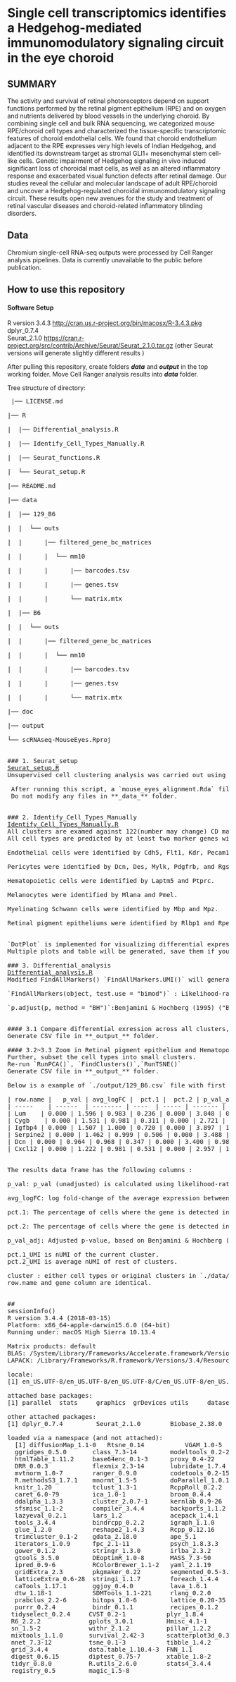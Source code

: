 # Single cell transcriptomics identifies a Hedgehog-mediated immunomodulatory signaling circuit in the eye choroid

## SUMMARY
The activity and survival of retinal photoreceptors depend on support functions performed by the retinal pigment epithelium (RPE) and on oxygen and nutrients delivered by blood vessels in the underlying choroid. By combining single cell and bulk RNA sequencing, we categorized mouse RPE/choroid cell types and characterized the tissue-specific transcriptomic features of choroid endothelial cells. We found that choroid endothelium adjacent to the RPE expresses very high levels of Indian Hedgehog, and identified its downstream target as stromal GLI1+ mesenchymal stem cell-like cells. Genetic impairment of Hedgehog signaling in vivo induced significant loss of choroidal mast cells, as well as an altered inflammatory response and exacerbated visual function defects after retinal damage. Our studies reveal the cellular and molecular landscape of adult RPE/choroid and uncover a Hedgehog-regulated choroidal immunomodulatory signaling circuit. These results open new avenues for the study and treatment of retinal vascular diseases and choroid-related inflammatory blinding disorders.

## Data
Chromium single-cell RNA-seq outputs were processed by Cell Ranger analysis pipelines. Data is currently unavailable to the public before publication.

## How to use this repository

#### Software Setup
R version 3.4.3 http://cran.us.r-project.org/bin/macosx/R-3.4.3.pkg <br>
dplyr_0.7.4 <br>
Seurat_2.1.0 https://cran.r-project.org/src/contrib/Archive/Seurat/Seurat_2.1.0.tar.gz (other Seurat versions will generate slightly different results )<br>

After pulling this repository, create folders **_data_** and **_output_** in the top working folder.
Move Cell Ranger analysis results into **_data_** folder.

Tree structure of directory:
<pre>
 |── LICENSE.md<br>
|── R<br>
|  |── Differential_analysis.R<br>
|  |── Identify_Cell_Types_Manually.R<br>
|  |── Seurat_functions.R<br>
|  └── Seurat_setup.R<br>
|── README.md<br>
|── data<br>
|  |── 129_B6<br>
|  |  └── outs<br>
|  |      |── filtered_gene_bc_matrices<br>
|  |      |  └── mm10<br>
|  |      |      |── barcodes.tsv<br>
|  |      |      |── genes.tsv<br>
|  |      |      └── matrix.mtx<br>
|  |── B6<br>
|  |  └── outs<br>
|  |      |── filtered_gene_bc_matrices<br>
|  |      |  └── mm10<br>
|  |      |      |── barcodes.tsv<br>
|  |      |      |── genes.tsv<br>
|  |      |      └── matrix.mtx<br>
|── doc<br>
|── output<br>
└── scRNAseq-MouseEyes.Rproj<br>

### 1. Seurat_setup
<a href="https://github.com/nyuhuyang/scRNAseq-MouseEyes/blob/master/R/Seurat_setup.R">Seurat_setup.R</a></li>
Unsupervised cell clustering analysis was carried out using the Seurat 2.2 R package. Cells with <500 genes and genes detected within <3 cells were excluded from the analysis. Gene expression raw counts were normalized following a global-scaling normalization method with a scale factor of 10,000 and a log transformation, using the Seurat NormalizeData function. The top 1000 highly variable genes from young C57BL/6J and aged C57BL/6J datasets were selected, followed by canonical correlation analysis (CCA) to identify common sources of variation between the two datasets and minimize the batch effect. The first 20 CCA results were chosen for principal component analysis (PCA). Cells were used for 2-dimensional t-Distributed Stochastic Neighbor Embedding (tSNE) (ref van der maaten and hinton 2008) with 0.8 resolution.

 After running this script, a `mouse_eyes_alignment.Rda` file will be generated inside **_data_** folder.
 Do not modify any files in **_data_** folder.
 
 
### 2. Identify_Cell_Types_Manually
<a href="https://github.com/nyuhuyang/scRNAseq-MouseEyes/blob/master/R/Identify_Cell_Types_Manually.R">Identify_Cell_Types_Manually.R</a></li>
All clusters are examed against 122(number may change) CD marker genes.
All cell types are predicted by at least two marker genes with the adjusted p-value(FDR) smaller than 10^-30.

Endothelial cells were identified by Cdh5, Flt1, Kdr, Pecam1, Plvap, Ptprb, and Vwf.<br>
Pericytes were identified by Dcn, Des, Mylk, Pdgfrb, and Rgs5.<br>
Hematopoietic cells were identified by Laptm5 and Ptprc.<br>
Melanocytes were identified by Mlana and Pmel.<br>
Myelinating Schwann cells were identified by Mbp and Mpz.<br>
Retinal pigment epitheliums were identified by Rlbp1 and Rpe65.<br>

`DotPlot` is implemented for visualizing differential expressed marker genes.
Multiple plots and table will be generated, save them if you want. I prefer to keep the original identity of `mouse_eyes_alignment.Rda` intact for further downstream analysis.

### 3. Differential_analysis
<a href="https://github.com/nyuhuyang/scRNAseq-MouseEyes/blob/master/R/Differential_analysis.R">Differential_analysis.R</a></li>
Modified FindAllMarkers() `FindAllMarkers.UMI()` will generate similar dataframe plus two extra columns `pct.1_UMI` and `pct.2_UMI` to record nUMI. `pct.1_UMI` is nUMI of current cluster, `pct.2_UMI` is average nUMI of rest of clusters.<br>
`FindAllMarkers(object, test.use = "bimod")` : Likelihood-ratio test for single cell gene expression, (McDavid et al., Bioinformatics, 2013)<br>
`p.adjust(p, method = "BH")`:Benjamini & Hochberg (1995) ("BH" or its alias "fdr").<br>

#### 3.1 Compare differential exression across all clusters, generate CSV files
Generate CSV file in **_output_** folder.

#### 3.2~3.3 Zoom in Retinal pigment epithelium and Hematopoietic cells
Further, subset the cell types into small clusters.
Re-run `RunPCA()`, `FindClusters()`,`RunTSNE()`
Generate CSV file in **_output_** folder.

Below is a example of `./output/129_B6.csv` file with first 6 rows.

| row.name |   p_val | avg_logFC |  pct.1 |  pct.2 | p_val_adj |  pct.1_UMI |  pct.2_UMI |  cluster | gene
| -----    | ------  | -------- | ----  | ----- | ------- | ------- | ------| --- | --- |
| Lum    | 0.000 | 1.596 | 0.983 | 0.236 | 0.000 | 3.048 | 0.567 | 0)Pericytes | Lum
| Cygb    | 0.000 | 1.531 | 0.981 | 0.311 | 0.000 | 2.721 | 0.651 | 0)Pericytes | Cygb
| Igfbp4 | 0.000 | 1.507 | 1.000 | 0.720 | 0.000 | 3.897 | 1.773 | 0)Pericytes | Igfbp4
| Serpine2 | 0.000 | 1.462 | 0.999 | 0.506 | 0.000 | 3.488 | 1.191 | 0)Pericytes | Serpine2
| Dcn | 0.000 | 0.964 | 0.968 | 0.347 | 0.000 | 3.400 | 0.983 | 0)Pericytes | Dcn
| Cxcl12 | 0.000 | 1.222 | 0.981 | 0.531 | 0.000 | 2.957 | 1.148 | 0)Pericytes | Cxcl12


The results data frame has the following columns :

p_val: p_val (unadjusted) is calculated using likelihood-ratio test for single-cell gene expression, (McDavid et al., Bioinformatics, 2013) <br>
avg_logFC: log fold-change of the average expression between the two groups. Positive values indicate that the gene is more highly expressed in the first group.<br>
pct.1: The percentage of cells where the gene is detected in the first group.<br>
pct.2: The percentage of cells where the gene is detected in the second group.<br>
p_val_adj: Adjusted p-value, based on Benjamini & Hochberg (1995) ("BH" or its alias "fdr")<br>
pct.1_UMI is nUMI of the current cluster.
pct.2_UMI is average nUMI of rest of clusters.<br>
cluster : either cell types or original clusters in `./data/mouse_eyes_alignment.Rda`.
row.name and gene column are identical.<br>

##  
sessionInfo()
R version 3.4.4 (2018-03-15)
Platform: x86_64-apple-darwin15.6.0 (64-bit)
Running under: macOS High Sierra 10.13.4

Matrix products: default
BLAS: /System/Library/Frameworks/Accelerate.framework/Versions/A/Frameworks/vecLib.framework/Versions/A/libBLAS.dylib
LAPACK: /Library/Frameworks/R.framework/Versions/3.4/Resources/lib/libRlapack.dylib

locale:
[1] en_US.UTF-8/en_US.UTF-8/en_US.UTF-8/C/en_US.UTF-8/en_US.UTF-8

attached base packages:
[1] parallel  stats     graphics  grDevices utils     datasets  methods   base     

other attached packages:
[1] dplyr_0.7.4         Seurat_2.1.0        Biobase_2.38.0      BiocGenerics_0.24.0 Matrix_1.2-14       cowplot_0.9.2       ggplot2_2.2.1      

loaded via a namespace (and not attached):
  [1] diffusionMap_1.1-0   Rtsne_0.14           VGAM_1.0-5           colorspace_1.3-2    
  ggridges_0.5.0       class_7.3-14         modeltools_0.2-21    mclust_5.4          
  htmlTable_1.11.2     base64enc_0.1-3      proxy_0.4-22         rstudioapi_0.7      
  DRR_0.0.3            flexmix_2.3-14       lubridate_1.7.4      prodlim_2018.04.18  
  mvtnorm_1.0-7        ranger_0.9.0         codetools_0.2-15     splines_3.4.4       
  R.methodsS3_1.7.1    mnormt_1.5-5         doParallel_1.0.11    robustbase_0.93-0   
  knitr_1.20           tclust_1.3-1         RcppRoll_0.2.2       Formula_1.2-2       
  caret_6.0-79         ica_1.0-1            broom_0.4.4          gridBase_0.4-7      
  ddalpha_1.3.3        cluster_2.0.7-1      kernlab_0.9-26       R.oo_1.22.0         
  sfsmisc_1.1-2        compiler_3.4.4       backports_1.1.2      assertthat_0.2.0    
  lazyeval_0.2.1       lars_1.2             acepack_1.4.1        htmltools_0.3.6     
  tools_3.4.4          bindrcpp_0.2.2       igraph_1.1.0         gtable_0.2.0        
  glue_1.2.0           reshape2_1.4.3       Rcpp_0.12.16         NMF_0.21.0          
  trimcluster_0.1-2    gdata_2.18.0         ape_5.1              nlme_3.1-137        
  iterators_1.0.9      fpc_2.1-11           psych_1.8.3.3        timeDate_3043.102   
  gower_0.1.2          stringr_1.3.0        irlba_2.3.2          rngtools_1.2.4      
  gtools_3.5.0         DEoptimR_1.0-8       MASS_7.3-50          scales_0.5.0        
  ipred_0.9-6          RColorBrewer_1.1-2   yaml_2.1.19          pbapply_1.3-4       
  gridExtra_2.3        pkgmaker_0.22        segmented_0.5-3.0    rpart_4.1-13        
  latticeExtra_0.6-28  stringi_1.1.7        foreach_1.4.4        checkmate_1.8.5     
  caTools_1.17.1       ggjoy_0.4.0          lava_1.6.1           geometry_0.3-6      
  dtw_1.18-1           SDMTools_1.1-221     rlang_0.2.0          pkgconfig_2.0.1     
  prabclus_2.2-6       bitops_1.0-6         lattice_0.20-35      ROCR_1.0-7          
  purrr_0.2.4          bindr_0.1.1          recipes_0.1.2        htmlwidgets_1.2     
 tidyselect_0.2.4     CVST_0.2-1           plyr_1.8.4           magrittr_1.5        
 R6_2.2.2             gplots_3.0.1         Hmisc_4.1-1          dimRed_0.1.0        
 sn_1.5-2             withr_2.1.2          pillar_1.2.2         foreign_0.8-70      
 mixtools_1.1.0       survival_2.42-3      scatterplot3d_0.3-41 abind_1.4-5         
 nnet_7.3-12          tsne_0.1-3           tibble_1.4.2         KernSmooth_2.23-15  
 grid_3.4.4           data.table_1.10.4-3  FNN_1.1              ModelMetrics_1.1.0  
 digest_0.6.15        diptest_0.75-7       xtable_1.8-2         numDeriv_2016.8-1
 tidyr_0.8.0          R.utils_2.6.0        stats4_3.4.4         munsell_0.4.3    
 registry_0.5         magic_1.5-8
